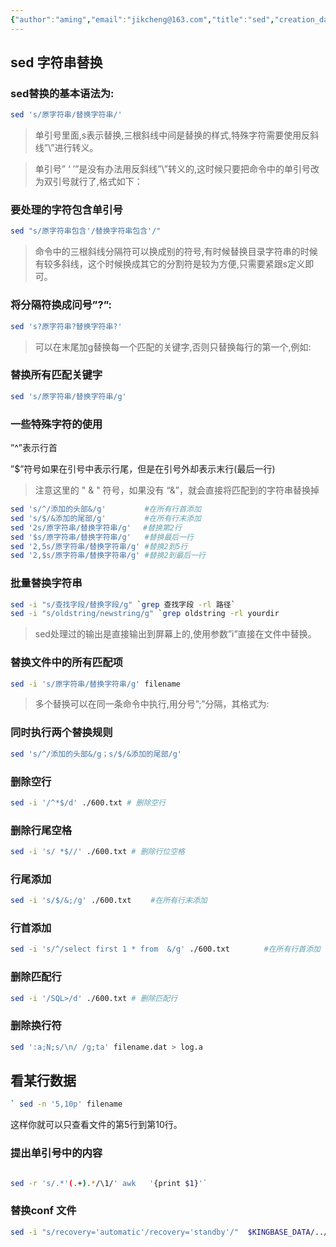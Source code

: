 ```yaml
---
{"author":"aming","email":"jikcheng@163.com","title":"sed","creation_date":"2022-06-27 15:57","Last modified date":"2022-11-25 16:11","tags":"sed","File Folder with relative path":"system/Doc/Linux/Linux Doc/Linux CMD","remark":null,"other":null,"dg-publish":true,"permalink":"/system/doc/linux/linux-doc/linux-cmd/sed/","dgPassFrontmatter":true}
---
```




##  sed 字符串替换
### sed替换的基本语法为:

```bash
sed 's/原字符串/替换字符串/'
```
> 单引号里面,s表示替换,三根斜线中间是替换的样式,特殊字符需要使用反斜线”\”进行转义。

> 单引号” ‘ ’”是没有办法用反斜线”\”转义的,这时候只要把命令中的单引号改为双引号就行了,格式如下：

### 要处理的字符包含单引号
```bash
sed "s/原字符串包含'/替换字符串包含'/" 
```
>  命令中的三根斜线分隔符可以换成别的符号,有时候替换目录字符串的时候有较多斜线，这个时候换成其它的分割符是较为方便,只需要紧跟s定义即可。


###  将分隔符换成问号”?”:
```bash
sed 's?原字符串?替换字符串?'
```

> 可以在末尾加g替换每一个匹配的关键字,否则只替换每行的第一个,例如:


### 替换所有匹配关键字
```bash
sed 's/原字符串/替换字符串/g'
```
### 一些特殊字符的使用

”^”表示行首

”$”符号如果在引号中表示行尾，但是在引号外却表示末行(最后一行)


>  注意这里的 " & " 符号，如果没有 “&”，就会直接将匹配到的字符串替换掉
```bash
sed 's/^/添加的头部&/g' 　　　　 #在所有行首添加
sed 's/$/&添加的尾部/g' 　　　　 #在所有行末添加
sed '2s/原字符串/替换字符串/g'　 #替换第2行
sed '$s/原字符串/替换字符串/g'   #替换最后一行
sed '2,5s/原字符串/替换字符串/g' #替换2到5行
sed '2,$s/原字符串/替换字符串/g' #替换2到最后一行
```

 

###  批量替换字符串


```bash
sed -i "s/查找字段/替换字段/g" `grep 查找字段 -rl 路径`
sed -i "s/oldstring/newstring/g" `grep oldstring -rl yourdir
```

>  sed处理过的输出是直接输出到屏幕上的,使用参数”i”直接在文件中替换。


### 替换文件中的所有匹配项
```bash
sed -i 's/原字符串/替换字符串/g' filename
```
>  多个替换可以在同一条命令中执行,用分号”;”分隔，其格式为:

###  同时执行两个替换规则
```bash
sed 's/^/添加的头部&/g；s/$/&添加的尾部/g' 
```
###  删除空行
```bash
sed -i '/^*$/d' ./600.txt # 删除空行
```
### 删除行尾空格
```bash
sed -i 's/ *$//' ./600.txt # 删除行位空格
```
### 行尾添加
```bash
sed -i 's/$/&;/g' ./600.txt　　 #在所有行末添加
```
###  行首添加
```bash
sed -i 's/^/select first 1 * from  &/g' ./600.txt　　　　 #在所有行首添加
```

###  删除匹配行

```bash
sed -i '/SQL>/d' ./600.txt # 删除匹配行
```
###  删除换行符
```bash
sed ':a;N;s/\n/ /g;ta' filename.dat > log.a
```
## 看某行数据

```bash
` sed -n '5,10p' filename 
```
 这样你就可以只查看文件的第5行到第10行。

### 提出单引号中的内容
```bash

sed -r 's/.*'(.+).*/\1/' awk   '{print $1}'`
```

### 替换conf 文件
```bash
sed -i "s/recovery='automatic'/recovery='standby'/"  $KINGBASE_DATA/../etc/repmgr.conf
```